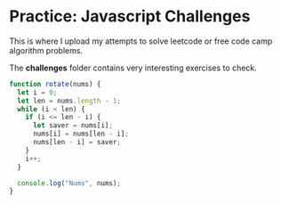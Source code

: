 # Practice: Javascript Challenges

This is where I upload my attempts to solve leetcode or free code camp algorithm problems.

The **challenges** folder contains very interesting exercises to check.

```js
function rotate(nums) {
  let i = 0;
  let len = nums.length - 1;
  while (i < len) {
    if (i <= len - i) {
      let saver = nums[i];
      nums[i] = nums[len - i];
      nums[len - i] = saver;
    }
    i++;
  }

  console.log("Nums", nums);
}
```
